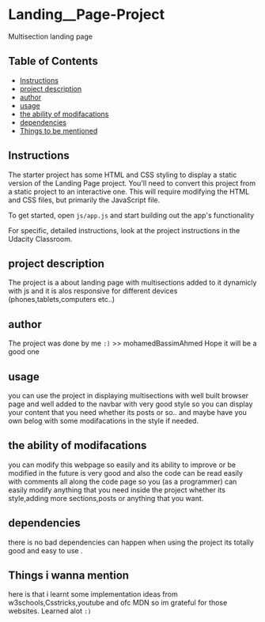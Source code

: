 # Landing__Page-Project
Multisection landing page

## Table of Contents

- [Instructions](https://github.com/mohamedbassim/Landing__Page-Project/edit/main/landing-page/README.md#:~:text=to%20be%20mentioned-,Instructions,-The%20starter%20project)
- [project description](https://github.com/mohamedbassim/Landing__Page-Project/edit/main/landing-page/README.md#:~:text=the%20Udacity%20Classroom.-,project%20description,-The%20project%20is)
- [author](https://github.com/mohamedbassim/Landing__Page-Project/edit/main/landing-page/README.md#:~:text=tablets%2Ccomputers%20etc..\)-,author,-The%20project%20was)
- [usage](https://github.com/mohamedbassim/Landing__Page-Project/edit/main/landing-page/README.md#:~:text=a%20good%20one-,usage,-you%20can%20use)
- [the ability of modifacations](https://github.com/mohamedbassim/Landing__Page-Project/edit/main/landing-page/README.md#:~:text=style%20if%20needed.-,the%20ability%20of%20modifacations,-you%20can%20modify)
- [dependencies](https://github.com/mohamedbassim/Landing__Page-Project/edit/main/landing-page/README.md#:~:text=that%20you%20want.-,dependencies,-there%20is%20no)
- [Things to be mentioned](https://github.com/mohamedbassim/Landing__Page-Project/edit/main/landing-page/README.md#:~:text=easy%20to%20use%20.-,Things%20i%20wanna%20mention,-here%20is%20that)

## Instructions

The starter project has some HTML and CSS styling to display a static version of the Landing Page project. You'll need to convert this project from a static project to an interactive one. This will require modifying the HTML and CSS files, but primarily the JavaScript file.

To get started, open `js/app.js` and start building out the app's functionality

For specific, detailed instructions, look at the project instructions in the Udacity Classroom.

## project description

The project is a about landing page with multisections added to it dynamicly with js and it is alos responsive for different devices (phones,tablets,computers etc..)

## author

The project was done by me `:)` >> mohamedBassimAhmed Hope it will be a good one 


## usage

you can use the project in displaying multisections with well built browser page and well added to the navbar with very good style
so you can display your content that you need whether its posts or so.. and maybe have you own belog with some modifacations in the style
if needed.

## the ability of modifacations

you can modify this webpage so easily and its ability to improve or be modified in the future is very good and also the code can be read easily
with comments all along the code page so you (as a programmer) can easily modify anything that you need inside the project whether its style,adding
more sections,posts or anything that you want.

## dependencies

there is no bad dependencies can happen when using the project its totally good and easy to use .

## Things i wanna mention

here is that i learnt some implementation ideas from w3schools,Csstricks,youtube and ofc MDN so im grateful for those websites. Learned alot `:)`
